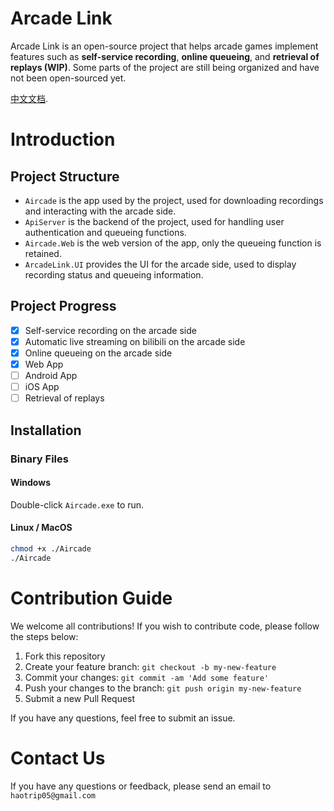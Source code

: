 # Arcade Link

Arcade Link is an open-source project that helps arcade games implement features such as **self-service recording**, **online queueing**, and **retrieval of replays (WIP)**. Some parts of the project are still being organized and have not been open-sourced yet.

[中文文档](https://github.com/ArcadeLink/.github/blob/master/profile/README_cn.md).

# Introduction

## Project Structure

- `Aircade` is the app used by the project, used for downloading recordings and interacting with the arcade side.
- `ApiServer` is the backend of the project, used for handling user authentication and queueing functions.
- `Aircade.Web` is the web version of the app, only the queueing function is retained.
- `ArcadeLink.UI` provides the UI for the arcade side, used to display recording status and queueing information.

## Project Progress

- [x] Self-service recording on the arcade side
- [x] Automatic live streaming on bilibili on the arcade side
- [x] Online queueing on the arcade side
- [x] Web App
- [ ] Android App
- [ ] iOS App
- [ ] Retrieval of replays

## Installation

### Binary Files

#### Windows

Double-click `Aircade.exe` to run.

#### Linux / MacOS

```bash
chmod +x ./Aircade
./Aircade
```

# Contribution Guide

We welcome all contributions! If you wish to contribute code, please follow the steps below:

1. Fork this repository
2. Create your feature branch: `git checkout -b my-new-feature`
3. Commit your changes: `git commit -am 'Add some feature'`
4. Push your changes to the branch: `git push origin my-new-feature`
5. Submit a new Pull Request

If you have any questions, feel free to submit an issue.

# Contact Us

If you have any questions or feedback, please send an email to `haotrip05@gmail.com`
